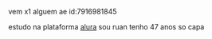  vem x1 alguem ae id:7916981845

 estudo na plataforma [alura](https://www.alura.com.br/)
 sou ruan tenho 47 anos so capa
 
